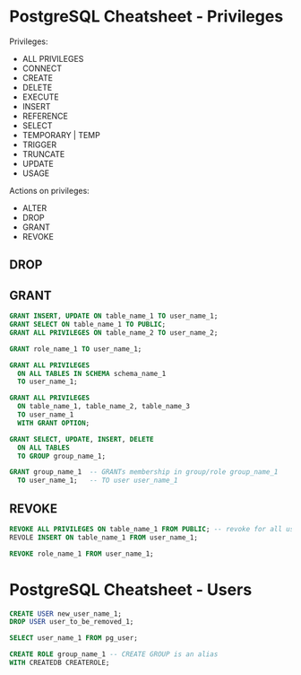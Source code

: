 # PostgreSQL Cheatsheet - Privileges

Privileges:
- ALL PRIVILEGES
- CONNECT
- CREATE
- DELETE
- EXECUTE
- INSERT
- REFERENCE
- SELECT
- TEMPORARY | TEMP
- TRIGGER
- TRUNCATE
- UPDATE
- USAGE

Actions on privileges:
- ALTER
- DROP
- GRANT
- REVOKE


## DROP

## GRANT

```sql
GRANT INSERT, UPDATE ON table_name_1 TO user_name_1;
GRANT SELECT ON table_name_1 TO PUBLIC;
GRANT ALL PRIVILEGES ON table_name_2 TO user_name_2;
```

```sql
GRANT role_name_1 TO user_name_1;
```

```sql
GRANT ALL PRIVILEGES
  ON ALL TABLES IN SCHEMA schema_name_1
  TO user_name_1;
```

```sql
GRANT ALL PRIVILEGES
  ON table_name_1, table_name_2, table_name_3
  TO user_name_1
  WITH GRANT OPTION;
```

```sql
GRANT SELECT, UPDATE, INSERT, DELETE
  ON ALL TABLES
  TO GROUP group_name_1;
```

```sql
GRANT group_name_1  -- GRANTs membership in group/role group_name_1
  TO user_name_1;   -- TO user user_name_1
```

## REVOKE

```sql
REVOKE ALL PRIVILEGES ON table_name_1 FROM PUBLIC; -- revoke for all users
REVOLE INSERT ON table_name_1 FROM user_name_1;
```

```sql
REVOKE role_name_1 FROM user_name_1;
```

# PostgreSQL Cheatsheet - Users

```sql
CREATE USER new_user_name_1;
DROP USER user_to_be_removed_1;
```

```sql
SELECT user_name_1 FROM pg_user;
```

```sql
CREATE ROLE group_name_1 -- CREATE GROUP is an alias
WITH CREATEDB CREATEROLE;
```

